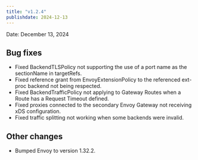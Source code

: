 ```yaml
---
title: "v1.2.4"
publishdate: 2024-12-13
---
```


Date: December 13, 2024

## Bug fixes
- Fixed BackendTLSPolicy not supporting the use of a port name as the sectionName in targetRefs.
- Fixed reference grant from EnvoyExtensionPolicy to the referenced ext-proc backend not being respected.
- Fixed BackendTrafficPolicy not applying to Gateway Routes when a Route has a Request Timeout defined.
- Fixed proxies connected to the secondary Envoy Gateway not receiving xDS configuration.
- Fixed traffic splitting not working when some backends were invalid.

## Other changes
- Bumped Envoy to version 1.32.2.
